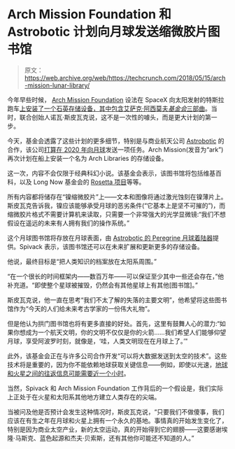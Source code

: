 # Arch Mission Foundation 和 Astrobotic 计划向月球发送缩微胶片图书馆 

> 原文：<https://web.archive.org/web/https://techcrunch.com/2018/05/15/arch-mission-lunar-library/>

今年早些时候， [Arch Mission Foundation](https://web.archive.org/web/20230125192913/https://archmission.org/faq/) 设法在 SpaceX 向太阳发射的特斯拉跑车[上安装了一个石英存储设备，其中包含](https://web.archive.org/web/20230125192913/https://techcrunch.com/2018/02/09/the-special-data-device-spacexs-falcon-heavy-sent-to-orbit-is-just-the-start/)[艾萨克·阿西莫夫*基金会*三部曲](https://web.archive.org/web/20230125192913/https://techcrunch.com/2018/04/10/apple-foundation-series/)。当时，联合创始人诺瓦·斯皮瓦克说，这不是一次性的噱头，而是更大计划的第一步。

今天，基金会透露了这些计划的更多细节，特别是与商业航天公司 [Astrobotic](https://web.archive.org/web/20230125192913/https://www.astrobotic.com/) 的合作，该公司[打算在 2020 年向月球](https://web.archive.org/web/20230125192913/https://techcrunch.com/2016/05/11/the-race-to-the-moon-is-underway-as-astrobotic-raises-2-5-million/)发送一项任务。Arch Mission(发音为“ark”)再次计划在船上安装一个名为 Arch Libraries 的存储设备。

这一次，内容不会仅限于经典科幻小说。该基金会表示，该图书馆将包括维基百科，以及 Long Now 基金会的 [Rosetta 项目](https://web.archive.org/web/20230125192913/https://rosettaproject.org/)等等。

所有内容都将储存在“镍缩微胶片”上——文本和图像将通过激光蚀刻在镍薄片上。斯皮瓦克告诉我，镍应该能够承受月球的恶劣条件(“它基本上是坚不可摧的”)，而缩微胶片格式不需要计算机来读取，只需要一个非常强大的光学显微镜:“我们不想假设在遥远的未来有人拥有我们的操作系统。”

这个月球图书馆将存放在月球表面，由 [Astrobotic 的 Peregrine 月球着陆器](https://web.archive.org/web/20230125192913/https://www.astrobotic.com/peregrine)提供。Spivack 表示，该图书馆还可以在未来扩展和更新更多的存储设备。

他说，最终目标是“把人类知识的档案放在太阳系周围。”

“在一个很长的时间框架内——数百万年——可以保证至少其中一些还会存在，”他补充道。“即使整个星球被摧毁，仍然会有其他星球上有其他[图书馆]。”

斯皮瓦克说，他一直在思考“我们不太了解的失落的主要文明”，他希望将这些图书馆作为“今天的人们给未来考古学家的一份伟大礼物”。

但是他认为拱门图书馆也将有更多直接的好处。首先，这里有鼓舞人心的潜力:“如果你想成为一个航天文明，你的文明不仅仅是你的火箭……我们希望人们能够仰望月球，享受阿波罗时刻，就像是，‘哇，人类文明现在在月球上了。’"

此外，该基金会正在与许多公司合作开发“可以将大数据发送到太空的技术”。这些技术将是重要的，因为你不能依赖地球获取关键信息——例如，即使以光速，[地球和火星之间的往返信息可能需要近一个小时](https://web.archive.org/web/20230125192913/https://www.space.com/24701-how-long-does-it-take-to-get-to-mars.html)。

当然，Spivack 和 Arch Mission Foundation 工作背后的一个假设是，我们实际上正处于在火星和太阳系其他地方建立人类存在的尖端。

当被问及他是否预计会发生这种情况时，斯皮瓦克说，“只要我们不做傻事，我们应该在有生之年在月球和火星上拥有一个永久的基地。事情真的开始发生变化了，特别是因为商业太空产业，新的太空运动，真的开始得到它的翅膀——这要感谢埃隆·马斯克、蓝色起源和杰夫·贝索斯，还有其他你可能还不知道的人。”